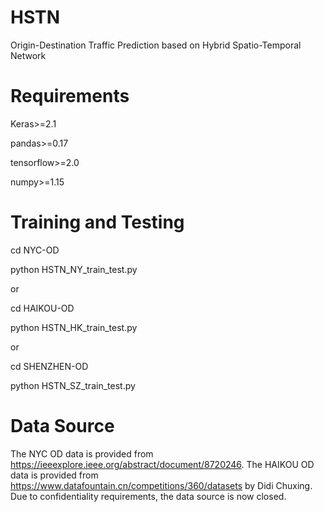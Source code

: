 # HSTN
Origin-Destination Traffic Prediction based on Hybrid Spatio-Temporal Network

# Requirements
Keras>=2.1

pandas>=0.17

tensorflow>=2.0

numpy>=1.15

# Training and Testing
cd NYC-OD

python HSTN_NY_train_test.py

or

cd HAIKOU-OD

python HSTN_HK_train_test.py

or

cd SHENZHEN-OD

python HSTN_SZ_train_test.py

# Data Source
The NYC OD data is provided from https://ieeexplore.ieee.org/abstract/document/8720246.
The HAIKOU OD data is provided from https://www.datafountain.cn/competitions/360/datasets by Didi Chuxing. Due to confidentiality requirements, the data source is now closed.
